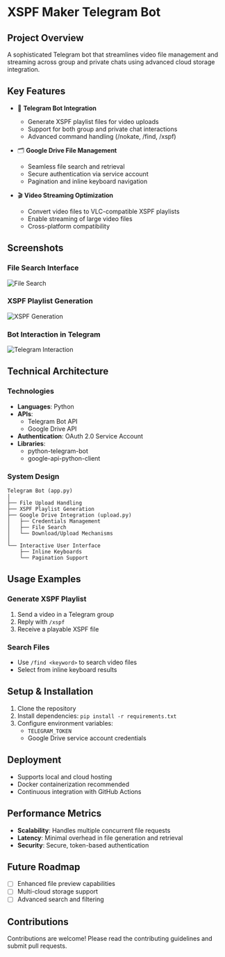 # XSPF Maker Telegram Bot

## Project Overview

A sophisticated Telegram bot that streamlines video file management and streaming across group and private chats using advanced cloud storage integration.

## Key Features

- 🤖 **Telegram Bot Integration**
  - Generate XSPF playlist files for video uploads
  - Support for both group and private chat interactions
  - Advanced command handling (/nokate, /find, /xspf)

- 🗂️ **Google Drive File Management**
  - Seamless file search and retrieval
  - Secure authentication via service account
  - Pagination and inline keyboard navigation

- 🎬 **Video Streaming Optimization**
  - Convert video files to VLC-compatible XSPF playlists
  - Enable streaming of large video files
  - Cross-platform compatibility

## Screenshots

### File Search Interface
![File Search](screenshots/file_search.gif)

### XSPF Playlist Generation
![XSPF Generation](screenshots/xspf_generation.gif)

### Bot Interaction in Telegram
![Telegram Interaction](screenshots/telegram_interaction.gif)

## Technical Architecture

### Technologies
- **Languages**: Python
- **APIs**: 
  - Telegram Bot API
  - Google Drive API
- **Authentication**: OAuth 2.0 Service Account
- **Libraries**: 
  - python-telegram-bot
  - google-api-python-client

### System Design
```
Telegram Bot (app.py)
│
├── File Upload Handling
├── XSPF Playlist Generation
├── Google Drive Integration (upload.py)
│   ├── Credentials Management
│   ├── File Search
│   └── Download/Upload Mechanisms
│
└── Interactive User Interface
    ├── Inline Keyboards
    └── Pagination Support
```

## Usage Examples

### Generate XSPF Playlist
1. Send a video in a Telegram group
2. Reply with `/xspf`
3. Receive a playable XSPF file

### Search Files
- Use `/find <keyword>` to search video files
- Select from inline keyboard results

## Setup & Installation

1. Clone the repository
2. Install dependencies: `pip install -r requirements.txt`
3. Configure environment variables:
   - `TELEGRAM_TOKEN`
   - Google Drive service account credentials

## Deployment

- Supports local and cloud hosting
- Docker containerization recommended
- Continuous integration with GitHub Actions

## Performance Metrics

- **Scalability**: Handles multiple concurrent file requests
- **Latency**: Minimal overhead in file generation and retrieval
- **Security**: Secure, token-based authentication

## Future Roadmap

- [ ] Enhanced file preview capabilities
- [ ] Multi-cloud storage support
- [ ] Advanced search and filtering

## Contributions

Contributions are welcome! Please read the contributing guidelines and submit pull requests.